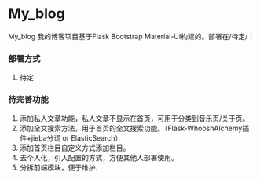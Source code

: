 # My_blog

My_blog 我的博客项目基于Flask Bootstrap Material-UI构建的。部署在/待定/！  

### 部署方式
1. 待定


### 待完善功能
1. 添加私人文章功能，私人文章不显示在首页，可用于分类到音乐页/关于页。
2. 添加全文搜索方法，用于首页的全文搜索功能。（Flask-WhooshAlchemy插件+jieba分词 or ElasticSearch）
3. 添加首页栏目自定义方式添加栏目。
4. 去个人化，引入配置的方式，方便其他人部署使用。
5. 分拆前端模块，便于维护.